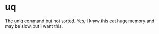 # uq

The uniq command but not sorted. Yes, I know this eat huge memory and may be slow, but I want this.

